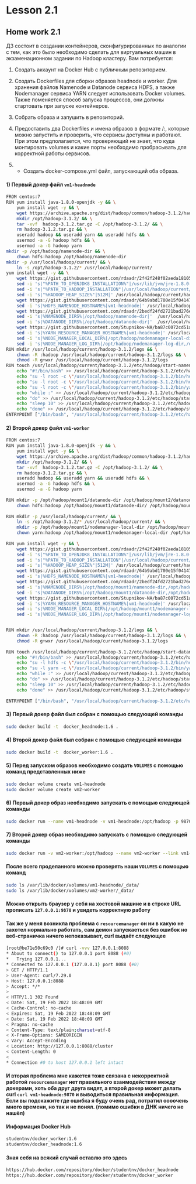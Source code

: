 # Lesson 2.1

## Home work 2.1

ДЗ состоит в создании контейнеров, сконфигурированных по аналогии с тем, как это было необходимо сделать для виртуальных машин в экзаменационном задании по Hadoop кластеру. 
Вам потребуется:
1.	Создать аккаунт на Docker Hub с публичным репозиторием.

2.	Создать Dockerfiles для сборки образов headnode и worker.  Для хранения файлов Namenode и Datanode сервиса HDFS, а также Nodemanager сервиса YARN следует использовать Docker volumes.  Также поменяется способ запуска процессов, они должны стартовать при запуске контейнеров.

3.	Собрать образа и запушить в репозиторий.

4.	Предоставить два Dockerfiles и имена образов в формате <your account>/<image name>:<tag>, которые можно запустить и проверить, что сервисы доступны и работают. При этом предполагается, что проверяющий не знает, что куда монтировать volumes и какие порты необходимо пробрасывать для корректной работы сервисов.

5.	* Создать docker-compose.yml файл, запускающий оба образа. 

#### 1) Первый докер файл `vm1-headnode`
```bash
FROM centos:7
RUN yum install java-1.8.0-openjdk -y && \
    yum install wget -y && \
    wget https://archive.apache.org/dist/hadoop/common/hadoop-3.1.2/hadoop-3.1.2.tar.gz && \
    mkdir /opt/hadoop-3.1.2/ && \
    tar -xvf  hadoop-3.1.2.tar.gz -C /opt/hadoop-3.1.2/ && \
    rm hadoop-3.1.2.tar.gz && \
    useradd hadoop && useradd yarn && useradd hdfs && \
    usermod -a -G hadoop hdfs && \
    usermod -a -G hadoop yarn
mkdir -p /opt/hadoop/namenode-dir && \
    chown hdfs:hadoop /opt/hadoop/namenode-dir 
mkdir -p /usr/local/hadoop/current/ && \
    ln -s /opt/hadoop-3.1.2/* /usr/local/hadoop/current/
yum install wget -y && \
    wget https://gist.githubusercontent.com/rdaadr/2f42f248f02aeda18105805493bb0e9b/raw/6303e424373b3459bcf3720b253c01373666fe7c/hadoop-env.sh -O /usr/local/hadoop/current/hadoop-3.1.2/etc/hadoop/hadoop-env.sh  && \
    sed -i 's|"%PATH_TO_OPENJDK8_INSTALLATION%"|/usr/lib/jvm/jre-1.8.0-openjdk|' /usr/local/hadoop/current/hadoop-3.1.2/etc/hadoop/hadoop-env.sh && \
    sed -i 's|"%PATH_TO_HADOOP_INSTALLATION"|/usr/local/hadoop/current/hadoop-3.1.2/|' /usr/local/hadoop/current/hadoop-3.1.2/etc/hadoop/hadoop-env.sh && \
    sed -i 's|"%HADOOP_HEAP_SIZE%"|512M|' /usr/local/hadoop/current/hadoop-3.1.2/etc/hadoop/hadoop-env.sh && \
    wget https://gist.githubusercontent.com/rdaadr/64b9abd1700e15f04147ea48bc72b3c7/raw/2d416bf137cba81b107508153621ee548e2c877d/core-site.xml -O /usr/local/hadoop/current/hadoop-3.1.2/etc/hadoop/core-site.xml && \
    sed -i 's|%HDFS_NAMENODE_HOSTNAME%|vm1-headnode|' /usr/local/hadoop/current/hadoop-3.1.2/etc/hadoop/core-site.xml && \
    wget https://gist.githubusercontent.com/rdaadr/2bedf24fd2721bad276e416b57d63e38/raw/640ee95adafa31a70869b54767104b826964af48/hdfs-site.xml -O /usr/local/hadoop/current/hadoop-3.1.2/etc/hadoop/hdfs-site.xml && \
    sed -i 's|%NAMENODE_DIRS%|/opt/hadoop/namenode-dir|'  /usr/local/hadoop/current/hadoop-3.1.2/etc/hadoop/hdfs-site.xml && \
    sed -i 's|%DATANODE_DIRS%|/opt/hadoop/datanode-dir|'  /usr/local/hadoop/current/hadoop-3.1.2/etc/hadoop/hdfs-site.xml && \
    wget https://gist.githubusercontent.com/Stupnikov-NA/ba87c0072cd51aa85c9ee6334cc99158/raw/bda0f760878d97213196d634be9b53a089e796ea/yarn-site.xml -O /usr/local/hadoop/current/hadoop-3.1.2/etc/hadoop/yarn-site.xml  && \
    sed -i 's|%YARN_RESOURCE_MANAGER_HOSTNAME%|vm1-headnode|' /usr/local/hadoop/current/hadoop-3.1.2/etc/hadoop/yarn-site.xml && \
    sed -i 's|%NODE_MANAGER_LOCAL_DIR%|/opt/hadoop/nodemanager-local-dir,/opt/hadoop/nodemanager-local-dir|' /usr/local/hadoop/current/hadoop-3.1.2/etc/hadoop/yarn-site.xml && \
    sed -i 's|%NODE_MANAGER_LOG_DIR%|/opt/hadoop/nodemanager-log-dir,/opt/hadoop/nodemanager-log-dir|' /usr/local/hadoop/current/hadoop-3.1.2/etc/hadoop/yarn-site.xml
RUN mkdir /usr/local/hadoop/current/hadoop-3.1.2/logs && \
    chown -R :hadoop /usr/local/hadoop/current/hadoop-3.1.2/logs && \
    chmod -R g+wxr /usr/local/hadoop/current/hadoop-3.1.2/logs
RUN touch /usr/local/hadoop/current/hadoop-3.1.2/etc/hadoop/start-namenode-resourcemanager.sh && \
    echo "#!/bin/bash" >> /usr/local/hadoop/current/hadoop-3.1.2/etc/hadoop/start-namenode-resourcemanager.sh && \
    echo "su -l root -c \"/usr/local/hadoop/current/hadoop-3.1.2/bin/hdfs namenode -format cluster1\"" >> /usr/local/hadoop/current/hadoop-3.1.2/etc/hadoop/start-namenode-resourcemanager.sh && \
    echo "su -l root -c \"/usr/local/hadoop/current/hadoop-3.1.2/bin/hdfs --daemon start namenode\"" >> /usr/local/hadoop/current/hadoop-3.1.2/etc/hadoop/start-namenode-resourcemanager.sh && \
    echo "su -l root -c \"/usr/local/hadoop/current/hadoop-3.1.2/bin/yarn --daemon start resourcemanager\"" >> /usr/local/hadoop/current/hadoop-3.1.2/etc/hadoop/start-namenode-resourcemanager.sh && \
    echo "while :" >> /usr/local/hadoop/current/hadoop-3.1.2/etc/hadoop/start-namenode-resourcemanager.sh && \
    echo "do" >> /usr/local/hadoop/current/hadoop-3.1.2/etc/hadoop/start-namenode-resourcemanager.sh && \
    echo "sleep 10" >> /usr/local/hadoop/current/hadoop-3.1.2/etc/hadoop/start-namenode-resourcemanager.sh && \
    echo "done" >> /usr/local/hadoop/current/hadoop-3.1.2/etc/hadoop/start-namenode-resourcemanager.sh
ENTRYPOINT ["/bin/bash", "/usr/local/hadoop/current/hadoop-3.1.2/etc/hadoop/start-namenode-resourcemanager.sh"]
````
#### 2) Второй докер файл `vm1-worker`
```bash
FROM centos:7
RUN yum install java-1.8.0-openjdk -y && \
    yum install wget -y && \
    wget https://archive.apache.org/dist/hadoop/common/hadoop-3.1.2/hadoop-3.1.2.tar.gz && \
    mkdir /opt/hadoop-3.1.2/ && \
    tar -xvf  hadoop-3.1.2.tar.gz -C /opt/hadoop-3.1.2/ && \
    rm hadoop-3.1.2.tar.gz && \
    useradd hadoop && useradd yarn && useradd hdfs && \
    usermod -a -G hadoop hdfs && \
    usermod -a -G hadoop yarn
    
RUN mkdir -p /opt/hadoop/mount1/datanode-dir /opt/hadoop/mount2/datanode-dir && \
    chown hdfs:hadoop /opt/hadoop/mount1/datanode-dir/ /opt/hadoop/mount2/datanode-dir/
    
RUN mkdir -p /usr/local/hadoop/current/ && \
    ln -s /opt/hadoop-3.1.2/* /usr/local/hadoop/current/ && \
    mkdir -p /opt/hadoop/mount1/nodemanager-local-dir /opt/hadoop/mount2/nodemanager-local-dir /opt/hadoop/mount1/nodemanager-log-dir /opt/hadoop/mount2/nodemanager-log-dir && \
    chown yarn:hadoop /opt/hadoop/mount1/nodemanager-local-dir /opt/hadoop/mount2/nodemanager-local-dir /opt/hadoop/mount1/nodemanager-log-dir /opt/hadoop/mount2/nodemanager-log-dir
    
RUN yum install wget -y && \
    wget https://gist.githubusercontent.com/rdaadr/2f42f248f02aeda18105805493bb0e9b/raw/6303e424373b3459bcf3720b253c01373666fe7c/hadoop-env.sh -O /usr/local/hadoop/current/hadoop-3.1.2/etc/hadoop/hadoop-env.sh  && \
    sed -i 's|"%PATH_TO_OPENJDK8_INSTALLATION%"|/usr/lib/jvm/jre-1.8.0-openjdk|' /usr/local/hadoop/current/hadoop-3.1.2/etc/hadoop/hadoop-env.sh && \
    sed -i 's|"%PATH_TO_HADOOP_INSTALLATION"|/usr/local/hadoop/current/hadoop-3.1.2/|' /usr/local/hadoop/current/hadoop-3.1.2/etc/hadoop/hadoop-env.sh && \
    sed -i 's|"%HADOOP_HEAP_SIZE%"|512M|' /usr/local/hadoop/current/hadoop-3.1.2/etc/hadoop/hadoop-env.sh && \ 
    wget https://gist.githubusercontent.com/rdaadr/64b9abd1700e15f04147ea48bc72b3c7/raw/2d416bf137cba81b107508153621ee548e2c877d/core-site.xml -O /usr/local/hadoop/current/hadoop-3.1.2/etc/hadoop/core-site.xml && \   
    sed -i 's|%HDFS_NAMENODE_HOSTNAME%|vm1-headnode|' /usr/local/hadoop/current/hadoop-3.1.2/etc/hadoop/core-site.xml && \
    wget https://gist.githubusercontent.com/rdaadr/2bedf24fd2721bad276e416b57d63e38/raw/640ee95adafa31a70869b54767104b826964af48/hdfs-site.xml -O /usr/local/hadoop/current/hadoop-3.1.2/etc/hadoop/hdfs-site.xml && \
    sed -i 's|%NAMENODE_DIRS%|/opt/hadoop/mount1/namenode-dir,/opt/hadoop/mount2/namenode-dir|'  /usr/local/hadoop/current/hadoop-3.1.2/etc/hadoop/hdfs-site.xml && \
    sed -i 's|%DATANODE_DIRS%|/opt/hadoop/mount1/datanode-dir,/opt/hadoop/mount2/datanode-dir|'  /usr/local/hadoop/current/hadoop-3.1.2/etc/hadoop/hdfs-site.xml && \
    wget https://gist.githubusercontent.com/Stupnikov-NA/ba87c0072cd51aa85c9ee6334cc99158/raw/bda0f760878d97213196d634be9b53a089e796ea/yarn-site.xml -O /usr/local/hadoop/current/hadoop-3.1.2/etc/hadoop/yarn-site.xml  && \
    sed -i 's|%YARN_RESOURCE_MANAGER_HOSTNAME%|vm1-headnode|' /usr/local/hadoop/current/hadoop-3.1.2/etc/hadoop/yarn-site.xml && \
    sed -i 's|%NODE_MANAGER_LOCAL_DIR%|/opt/hadoop/mount1/nodemanager-local-dir,/opt/hadoopmount2/nodemanager-local-dir|' /usr/local/hadoop/current/hadoop-3.1.2/etc/hadoop/yarn-site.xml && \
    sed -i 's|%NODE_MANAGER_LOG_DIR%|/opt/hadoop/mount1/nodemanager-log-dir,/opt/hadoop/mount2/nodemanager-log-dir|' /usr/local/hadoop/current/hadoop-3.1.2/etc/hadoop/yarn-site.xml


RUN mkdir /usr/local/hadoop/current/hadoop-3.1.2/logs && \
    chown -R :hadoop /usr/local/hadoop/current/hadoop-3.1.2/logs && \
    chmod -R g+wxr /usr/local/hadoop/current/hadoop-3.1.2/logs 
    
RUN touch /usr/local/hadoop/current/hadoop-3.1.2/etc/hadoop/start-datanode-nodemanager.sh && \
    echo "#!/bin/bash" >> /usr/local/hadoop/current/hadoop-3.1.2/etc/hadoop/start-datanode-nodemanager.sh && \
    echo "su -l hdfs -c \"/usr/local/hadoop/current/hadoop-3.1.2/bin/hdfs --daemon start datanode\"" >> /usr/local/hadoop/current/hadoop-3.1.2/etc/hadoop/start-datanode-nodemanager.sh && \
    echo "su -l yarn -c \"/usr/local/hadoop/current/hadoop-3.1.2/bin/yarn --daemon start nodemanager\"" >> /usr/local/hadoop/current/hadoop-3.1.2/etc/hadoop/start-datanode-nodemanager.sh.sh && \
    echo "while :" >> /usr/local/hadoop/current/hadoop-3.1.2/etc/hadoop/start-datanode-nodemanager.sh && \
    echo "do" >> /usr/local/hadoop/current/hadoop-3.1.2/etc/hadoop/start-datanode-nodemanager.sh && \
    echo "sleep 10" >> /usr/local/hadoop/current/hadoop-3.1.2/etc/hadoop/start-datanode-nodemanager.sh && \
    echo "done" >> /usr/local/hadoop/current/hadoop-3.1.2/etc/hadoop/start-datanode-nodemanager.sh
    
ENTRYPOINT ["/bin/bash", "/usr/local/hadoop/current/hadoop-3.1.2/etc/hadoop/start-datanode-nodemanager.sh"]
```
  
#### 3) Первый докер файл был собран с помощью следующей команды
```bash
sudo docker build -t  docker_headnode:1.6 .
```
#### 4) Второй докер файл был собран с помощью следующей команды
```bash
sudo docker build -t  docker_worker:1.6 .
```
#### 5) Перед запуском образов необходимо создать `VOLUMES` с помощью команд представленных ниже
```bash
sudo docker volume create vm1-headnode
sudo docker volume create vm2-worker
```
#### 6) Первый докер образ необходимо запускать с помощью следующей команды
```bash
sudo docker run --name vm1-headnode -v vm1-headnode:/opt/hadoop -p 9870:9870 -p 8088:8088 --add-host vm1-headnode:127.0.0.1 -d docker_headnode:1.6
```
#### 7) Второй докер образ необходимо запускать с помощью следующей команды
```bash
sudo docker run -v vm2-worker:/opt/hadoop --name vm2-worker --link vm1-headnode:vm1-headnode -d docker_worker:1.6
```
#### После всего проделанного можно проверять наши `VOLUMES` с помощью команд
```bash
sudo ls /var/lib/docker/volumes/vm1-headnode/_data/
sudo ls /var/lib/docker/volumes/vm2-worker/_data/
```
#### Можно открыть браузер у себя на хостовой машине и в строке URL прописать `127.0.0.1:9870` и увидеть корректную работу
#### Так же у меня возникла проблема с `resourcemanager` он ни в какую не захотел нормально работать, сам демон запускаеться без ошибок но веб-страничка ничего непоказывает, curl выдаёт следующее
```bash
[root@be71e50c69c0 /]# curl -vvv 127.0.0.1:8088 
* About to connect() to 127.0.0.1 port 8088 (#0) 
*   Trying 127.0.0.1... 
* Connected to 127.0.0.1 (127.0.0.1) port 8088 (#0) 
> GET / HTTP/1.1 
> User-Agent: curl/7.29.0 
> Host: 127.0.0.1:8088 
> Accept: */* 
> 
< HTTP/1.1 302 Found 
< Date: Sat, 19 Feb 2022 18:48:09 GMT 
< Cache-Control: no-cache 
< Expires: Sat, 19 Feb 2022 18:48:09 GMT 
< Date: Sat, 19 Feb 2022 18:48:09 GMT 
< Pragma: no-cache 
< Content-Type: text/plain;charset=utf-8 
< X-Frame-Options: SAMEORIGIN 
< Vary: Accept-Encoding 
< Location: http://127.0.0.1:8088/cluster 
< Content-Length: 0 
< 
* Connection #0 to host 127.0.0.1 left intact
```
####  И вторая проблема мне кажется тоже связана с некорректной работой `resourcemanager` нет правильного взаимодействия между докерами, хоть оба друг друга видят, а второй докер может делать curl `curl vm1-headnode:9870` и выводиться правильная информация. Если вы подскажите где ошибка я буду очень рад, потратил оооочень много времени, но так и не понял. (помимо ошибки в ДНК ничего не нашёл)

#### Информация Docker Hub 
```bash
studentnv/docker_worker:1.6
studentnv/docker_headnode:1.6  
```
#### Зная себя на всякий случай оставлю это здесь
```bash
https://hub.docker.com/repository/docker/studentnv/docker_headnode
https://hub.docker.com/repository/docker/studentnv/docker_worker
```
